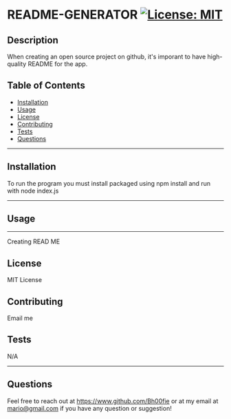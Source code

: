  # README-GENERATOR [![License: MIT](https://img.shields.io/badge/License-MIT-yellow.svg)](https://opensource.org/licenses/MIT)

## Description

When creating an open source project on github, it's imporant to have high-quality README for the app.

## Table of Contents

- [Installation](#installation)
- [Usage](#usage)
- [License](#license)
- [Contributing](#contributing)
- [Tests](#tests)
- [Questions](#questions)

---

## Installation

To run the program you must install packaged using npm install and run with node index.js

---

## Usage

---

Creating READ ME

## License

MIT License


## Contributing

Email me

## Tests

N/A

---

## Questions

Feel free to reach out at https://www.github.com/Bh00fie or at my email at mario@gmail.com if you have any question or suggestion!

